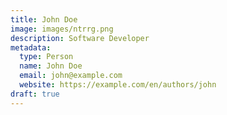 ```yaml
---
title: John Doe
image: images/ntrrg.png
description: Software Developer
metadata:
  type: Person
  name: John Doe
  email: john@example.com
  website: https://example.com/en/authors/john
draft: true
---
```


